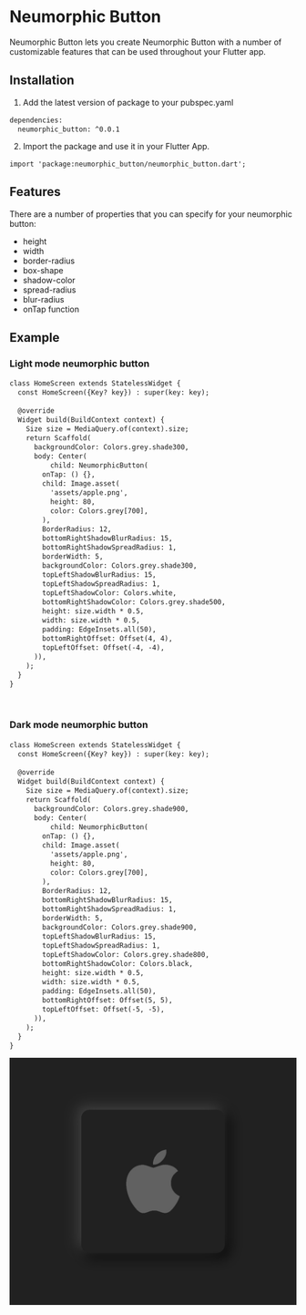 <!-- 
This README describes the package. If you publish this package to pub.dev,
this README's contents appear on the landing page for your package.

For information about how to write a good package README, see the guide for
[writing package pages](https://dart.dev/guides/libraries/writing-package-pages). 

For general information about developing packages, see the Dart guide for
[creating packages](https://dart.dev/guides/libraries/create-library-packages)
and the Flutter guide for
[developing packages and plugins](https://flutter.dev/developing-packages). 
-->

# Neumorphic Button
Neumorphic Button lets you create Neumorphic Button with a number of customizable features that can be used throughout your Flutter app.

## Installation
1. Add the latest version of package to your pubspec.yaml
```
dependencies:
  neumorphic_button: ^0.0.1
```
2. Import the package and use it in your Flutter App.
```
import 'package:neumorphic_button/neumorphic_button.dart';
```
## Features

There are a number of properties that you can specify for your neumorphic button:
* height
* width
* border-radius
* box-shape
* shadow-color
* spread-radius
* blur-radius
* onTap function

## Example
### Light mode neumorphic button
```
class HomeScreen extends StatelessWidget {
  const HomeScreen({Key? key}) : super(key: key);

  @override
  Widget build(BuildContext context) {
    Size size = MediaQuery.of(context).size;
    return Scaffold(
      backgroundColor: Colors.grey.shade300,
      body: Center(
          child: NeumorphicButton(
        onTap: () {},
        child: Image.asset(
          'assets/apple.png',
          height: 80,
          color: Colors.grey[700],
        ),
        BorderRadius: 12,
        bottomRightShadowBlurRadius: 15,
        bottomRightShadowSpreadRadius: 1,
        borderWidth: 5,
        backgroundColor: Colors.grey.shade300,
        topLeftShadowBlurRadius: 15,
        topLeftShadowSpreadRadius: 1,
        topLeftShadowColor: Colors.white,
        bottomRightShadowColor: Colors.grey.shade500,
        height: size.width * 0.5,
        width: size.width * 0.5,
        padding: EdgeInsets.all(50),
        bottomRightOffset: Offset(4, 4),
        topLeftOffset: Offset(-4, -4),
      )),
    );
  }
}
```
<img src="[assets/apple1.jpeg](https://github.com/Tushar-Mishra999/VisageR/blob/9321df2e794cb2d7ed3a5abf8eb25c0a4db8278e/assets/apple1.jpeg)" alt="">

### Dark mode neumorphic button
```
class HomeScreen extends StatelessWidget {
  const HomeScreen({Key? key}) : super(key: key);

  @override
  Widget build(BuildContext context) {
    Size size = MediaQuery.of(context).size;
    return Scaffold(
      backgroundColor: Colors.grey.shade900,
      body: Center(
          child: NeumorphicButton(
        onTap: () {},
        child: Image.asset(
          'assets/apple.png',
          height: 80,
          color: Colors.grey[700],
        ),
        BorderRadius: 12,
        bottomRightShadowBlurRadius: 15,
        bottomRightShadowSpreadRadius: 1,
        borderWidth: 5,
        backgroundColor: Colors.grey.shade900,
        topLeftShadowBlurRadius: 15,
        topLeftShadowSpreadRadius: 1,
        topLeftShadowColor: Colors.grey.shade800,
        bottomRightShadowColor: Colors.black,
        height: size.width * 0.5,
        width: size.width * 0.5,
        padding: EdgeInsets.all(50),
        bottomRightOffset: Offset(5, 5),
        topLeftOffset: Offset(-5, -5),
      )),
    );
  }
}
```
<img src="https://github.com/Tushar-Mishra999/VisageR/blob/9321df2e794cb2d7ed3a5abf8eb25c0a4db8278e/assets/apple2.jpeg">


